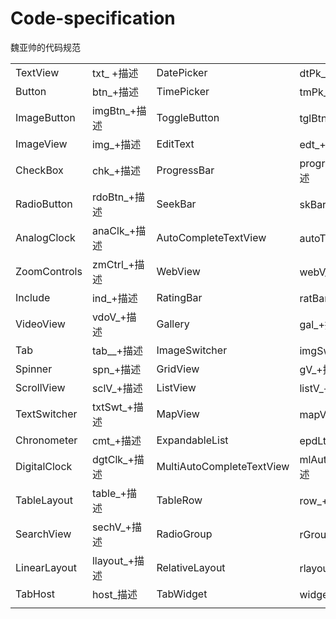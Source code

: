 # Code-specification
魏亚帅的代码规范</br>
<table class="table table-bordered table-striped table-condensed">
    <tr>
        <td>TextView</td>
        <td>txt_ +描述</td>
        <td>DatePicker</td>
        <td>dtPk_+描述</td>
    </tr>
    <tr>
        <td>Button</td>
        <td>btn_+描述</td>
        <td>TimePicker </td>
        <td>tmPk_+描述</td>
    </tr>
    <tr>
        <td>ImageButton </td>
        <td>imgBtn_+描述</td>
        <td>ToggleButton</td>
        <td>tglBtn_+描述</td>
    </tr>
    <tr>
        <td>ImageView</td>
        <td>img_+描述 </td>
        <td>EditText</td>
        <td>edt_+描述</td>
    </tr>
    <tr>
        <td>CheckBox</td>
        <td>chk_+描述 </td>
        <td>ProgressBar</td>
        <td>progress_+描述</td>
    </tr>
    <tr>
        <td>RadioButton</td>
        <td>rdoBtn_+描述</td>
        <td>SeekBar</td>
        <td>skBar_+描述</td>
    </tr>
    <tr>
        <td>AnalogClock </td>
        <td>anaClk_+描述</td>
        <td>AutoCompleteTextView</td>
        <td>autoTxt_+描述</td>
    </tr>
    <tr>
        <td>ZoomControls</td>
        <td>zmCtrl_+描述</td>
        <td>WebView </td>
        <td>webV_+描述</td>
    </tr>
    <tr>
        <td>Include </td>
        <td>ind_+描述</td>
        <td>RatingBar</td>
        <td>ratBar_+描述</td>
    </tr>
    <tr>
        <td>VideoView</td>
        <td>vdoV_+描述</td>
        <td>Gallery </td>
        <td>gal_+描述</td>
    </tr>
    <tr>
        <td>Tab</td>
        <td>tab__+描述</td>
        <td>ImageSwitcher </td>
        <td>imgSwt_+描述</td>
    </tr>
    <tr>
        <td>Spinner</td>
        <td>spn_+描述</td>
        <td>GridView </td>
        <td>gV_+描述</td>
    </tr>
    <tr>
        <td>ScrollView</td>
        <td>sclV_+描述</td>
        <td>ListView </td>
        <td>listV_+描述</td>
    </tr>
    <tr>
        <td>TextSwitcher </td>
        <td>txtSwt_+描述</td>
        <td>MapView </td>
        <td>mapV_+描述</td>
    </tr>
    <tr>
        <td>Chronometer</td>
        <td>cmt_+描述</td>
        <td>ExpandableList</td>
        <td>epdLt_+描述 </td>
    </tr>
    <tr>
        <td>DigitalClock </td>
        <td>dgtClk_+描述</td>
        <td>MultiAutoCompleteTextView </td>
        <td>mlAutoTxt_+描述</td>
    </tr>
    <tr>
        <td>TableLayout</td>
        <td>table_+描述</td>
        <td>TableRow</td>
        <td>row_+描述</td>
    </tr>
    <tr>
        <td>SearchView</td>
        <td>sechV_+描述</td>
        <td>RadioGroup</td>
        <td>rGroup_描述</td>
    </tr>
    <tr>
        <td>LinearLayout</td>
        <td>llayout_+描述</td>
        <td>RelativeLayout</td>
        <td>rlayout_+描述</td>
    </tr>
    <tr>
        <td>TabHost</td>
        <td>host_描述</td>
        <td>TabWidget</td>
        <td>widget_+描述</td>
    </tr>
    <tr>
        <td></td>
    </tr>
</table>